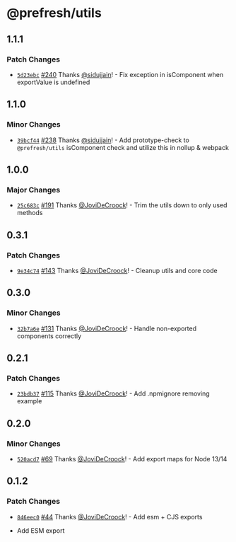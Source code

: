 # @prefresh/utils

## 1.1.1

### Patch Changes

- [`5d23ebc`](https://github.com/JoviDeCroock/prefresh/commit/5d23ebc771fd2da7e86e5b3a9479f97692c47e9d) [#240](https://github.com/JoviDeCroock/prefresh/pull/240) Thanks [@sidujjain](https://github.com/sidujjain)! - Fix exception in isComponent when exportValue is undefined

## 1.1.0

### Minor Changes

- [`39bcf44`](https://github.com/JoviDeCroock/prefresh/commit/39bcf44604c377ca493db9ebce1d75071107704b) [#238](https://github.com/JoviDeCroock/prefresh/pull/238) Thanks [@sidujjain](https://github.com/sidujjain)! - Add prototype-check to `@prefresh/utils` isComponent check and utilize this in nollup & webpack

## 1.0.0

### Major Changes

- [`25c683c`](https://github.com/JoviDeCroock/prefresh/commit/25c683cf47484ee1612ff0fcd677f788b00d8860) [#191](https://github.com/JoviDeCroock/prefresh/pull/191) Thanks [@JoviDeCroock](https://github.com/JoviDeCroock)! - Trim the utils down to only used methods

## 0.3.1

### Patch Changes

- [`9e34c74`](https://github.com/JoviDeCroock/prefresh/commit/9e34c7408a5307f270681f2c7029180908a5538a) [#143](https://github.com/JoviDeCroock/prefresh/pull/143) Thanks [@JoviDeCroock](https://github.com/JoviDeCroock)! - Cleanup utils and core code

## 0.3.0

### Minor Changes

- [`32b7a6e`](https://github.com/JoviDeCroock/prefresh/commit/32b7a6e86036efd7363ae599317f3d3770a0a1bb) [#131](https://github.com/JoviDeCroock/prefresh/pull/131) Thanks [@JoviDeCroock](https://github.com/JoviDeCroock)! - Handle non-exported components correctly

## 0.2.1

### Patch Changes

- [`23bdb37`](https://github.com/JoviDeCroock/prefresh/commit/23bdb376c9d20d986f669599c19a98bf991f290e) [#115](https://github.com/JoviDeCroock/prefresh/pull/115) Thanks [@JoviDeCroock](https://github.com/JoviDeCroock)! - Add .npmignore removing example

## 0.2.0

### Minor Changes

- [`520acd7`](https://github.com/JoviDeCroock/prefresh/commit/520acd75ea2a1414ccf8a614049f7b159f448a90) [#69](https://github.com/JoviDeCroock/prefresh/pull/69) Thanks [@JoviDeCroock](https://github.com/JoviDeCroock)! - Add export maps for Node 13/14

## 0.1.2

### Patch Changes

- [`846eec0`](https://github.com/JoviDeCroock/prefresh/commit/846eec0a77ba8f9b8e1ea36bfc0dd6a6ad7ba94c) [#44](https://github.com/JoviDeCroock/prefresh/pull/44) Thanks [@JoviDeCroock](https://github.com/JoviDeCroock)! - Add esm + CJS exports

- Add ESM export
